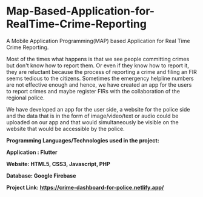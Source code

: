 # Map-Based-Application-for-RealTime-Crime-Reporting

A Mobile Application Programming(MAP) based Application for Real Time Crime Reporting. 

Most of the times what happens is that we see people committing crimes but don't know how to report them. Or even if they know how to report it, they are reluctant because the process of reporting a crime and filing an FIR seems tedious to the citizens. Sometimes the emergency helpline numbers are not effective enough and hence, we have created an app for the users to report crimes and maybe register FIRs with the collaboration of the regional police. 

We have developed an app for the user side, a website for the police side and the data that is in the form of image/video/text or audio could be uploaded on our app and that would simultaneously be visible on the website that would be accessible by the police.

<b>Programming Languages/Technologies used in the project: 

Application : Flutter

Website: HTML5, CSS3, Javascript, PHP

Database: Google Firebase<b>

Project Link: https://crime-dashboard-for-police.netlify.app/

